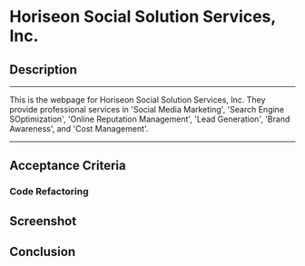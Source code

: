 # Horiseon Social Solution Services, Inc.

## Description
- - - -
This is the webpage for Horiseon Social Solution Services, Inc. They provide professional services in 'Social Media Marketing', 'Search Engine SOptimization', 'Online Reputation Management', 'Lead Generation', 'Brand Awareness', and 'Cost Management'.

- - - -

## Acceptance Criteria

### Code Refactoring

## Screenshot

## Conclusion
